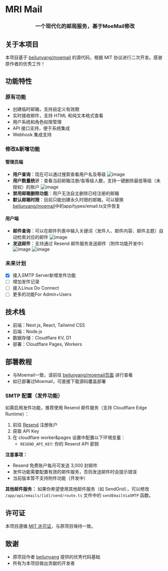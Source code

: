 # MRI Mail

<div align="center">
  <h3>一个现代化的邮局服务，基于MoeMail修改</h3>
</div>

## 关于本项目

本项目基于 [beilunyang/moemail](https://github.com/beilunyang/moemail) 的源代码，根据 MIT 协议进行二次开发。感谢原作者的优秀工作！

## 功能特性

### 原有功能
- 创建临时邮箱，支持自定义有效期
- 实时接收邮件，支持 HTML 和纯文本格式查看
- 用户系统和角色权限管理
- API 接口支持，便于系统集成
- Webhook 集成支持

### 修改&新增功能
#### 管理员端
- **用户查询**：现在可以通过搜索查看用户名及等级
  ![image](https://github.com/user-attachments/assets/f9a8e735-ed76-4a6b-9580-24b3eb4fd135)
- **用户数量统计**：查看当前邮箱注册/各等级人数，支持一键删除最低等级（未授权）的账户
  ![image](https://github.com/user-attachments/assets/570e49d5-dc79-4947-b21e-2b764b415d4c)
- **禁用邮箱删除功能**：用户无法自主删除已经注册的邮箱
- **默认邮箱时限**：目前只能创建永久时限的邮箱，可以替换[beilunyang/moemail](https://github.com/beilunyang/moemail)中的app/types/email.ts文件恢复
#### 用户端
- **邮件查询**：可以在邮件列表中输入关键词（发件人、邮件内容、邮件主题）自动检索对应的邮件
  ![image](https://github.com/user-attachments/assets/7ead0f40-9aaa-456b-943e-bf9fbd637c05)
- **发送邮件**：支持通过 Resend 邮件服务发送邮件（附件功能开发中）
  ![image](https://github.com/user-attachments/assets/a47d1c6c-0b4a-4714-ac24-471b791f4fb0)
  ![image](https://github.com/user-attachments/assets/936c0af0-5556-438b-b111-959a7f512ca5)



### 未来计划
- [x] 接入SMTP Server新增发件功能
- [ ] 增加发件记录
- [ ] 接入Linux Do Connect
- [ ] 更多的功能For Admin+Users

## 技术栈

- 前端：Next.js, React, Tailwind CSS
- 后端：Node.js
- 数据存储：Cloudflare KV, D1
- 部署：Cloudflare Pages, Workers

## 部署教程
- 与Moemail一致，请前往 [beilunyang/moemail页面](https://github.com/beilunyang/moemail) 进行查看
- 如已部署过Moemail，可直接下载源码覆盖部署

### SMTP 配置（发件功能）
如需启用发件功能，推荐使用 Resend 邮件服务（支持 Cloudflare Edge Runtime）：

1. 前往 [Resend](https://resend.com) 注册账户
2. 获取 API Key
3. 在 cloudflare worker&pages 设置中配置以下环境变量：
   - `RESEND_API_KEY`: 你的 Resend API 密钥

**注意事项：**
- Resend 免费账户每月可发送 3,000 封邮件
- 发件功能需要配置有效的邮件服务，否则发送邮件时会提示错误
- 当前版本暂不支持附件功能（开发中）

**其他邮件服务：**
如果你希望使用其他邮件服务（如 SendGrid），可以修改 `/app/api/emails/[id]/send/route.ts` 文件中的 `sendEmailViaSMTP` 函数。

## 许可证

本项目遵循 [MIT 许可证](LICENSE)，与原项目保持一致。

## 致谢

- 原项目作者 [beilunyang](https://github.com/beilunyang) 提供的优秀代码基础
- 所有为本项目做出贡献的开发者
